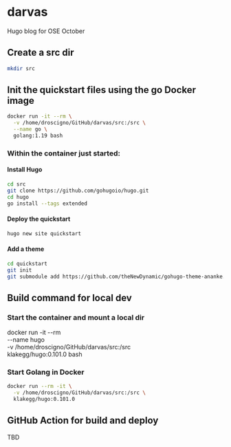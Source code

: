 # darvas

Hugo blog for OSE October

## Create a src dir

```bash
mkdir src
```

## Init the quickstart files using the go Docker image

```bash
docker run -it --rm \
  -v /home/droscigno/GitHub/darvas/src:/src \
  --name go \                                                    
  golang:1.19 bash
```
### Within the container just started:

#### Install Hugo

```bash
cd src
git clone https://github.com/gohugoio/hugo.git
cd hugo
go install --tags extended
```

#### Deploy the quickstart

```bash
hugo new site quickstart
```

#### Add a theme

```bash
cd quickstart
git init
git submodule add https://github.com/theNewDynamic/gohugo-theme-ananke.git themes/ananke
```

## Build command for local dev

### Start the container and mount a local dir

docker run -it --rm \
  --name hugo \
  -v /home/droscigno/GitHub/darvas/src:/src \
  klakegg/hugo:0.101.0 bash

### Start Golang in Docker

```bash
docker run --rm -it \
  -v /home/droscigno/GitHub/darvas/src:/src \
  klakegg/hugo:0.101.0
```

## GitHub Action for build and deploy

TBD

